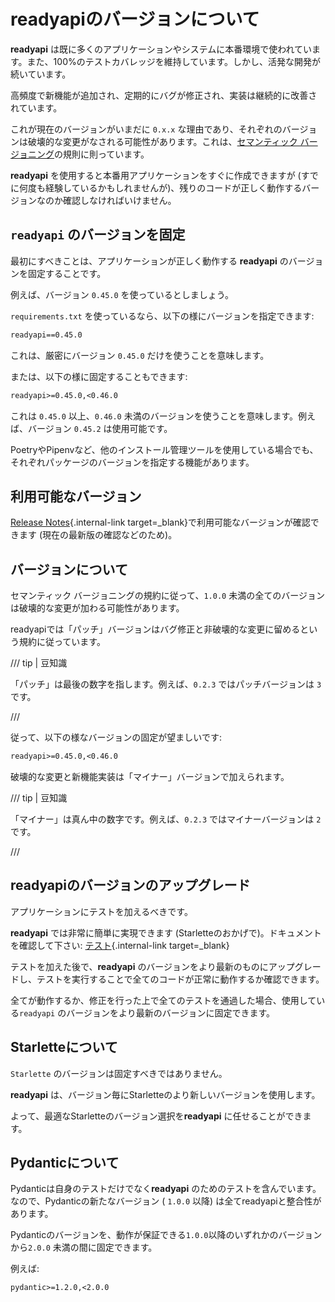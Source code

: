 # readyapiのバージョンについて

**readyapi** は既に多くのアプリケーションやシステムに本番環境で使われています。また、100%のテストカバレッジを維持しています。しかし、活発な開発が続いています。

高頻度で新機能が追加され、定期的にバグが修正され、実装は継続的に改善されています。

これが現在のバージョンがいまだに `0.x.x` な理由であり、それぞれのバージョンは破壊的な変更がなされる可能性があります。これは、<a href="https://semver.org/" class="external-link" target="_blank">セマンティック バージョニング</a>の規則に則っています。

**readyapi** を使用すると本番用アプリケーションをすぐに作成できますが (すでに何度も経験しているかもしれませんが)、残りのコードが正しく動作するバージョンなのか確認しなければいけません。

## `readyapi` のバージョンを固定

最初にすべきことは、アプリケーションが正しく動作する **readyapi** のバージョンを固定することです。

例えば、バージョン `0.45.0` を使っているとしましょう。

`requirements.txt` を使っているなら、以下の様にバージョンを指定できます:

```txt
readyapi==0.45.0
```

これは、厳密にバージョン `0.45.0` だけを使うことを意味します。

または、以下の様に固定することもできます:

```txt
readyapi>=0.45.0,<0.46.0
```

これは `0.45.0` 以上、`0.46.0` 未満のバージョンを使うことを意味します。例えば、バージョン `0.45.2` は使用可能です。

PoetryやPipenvなど、他のインストール管理ツールを使用している場合でも、それぞれパッケージのバージョンを指定する機能があります。

## 利用可能なバージョン

[Release Notes](../release-notes.md){.internal-link target=_blank}で利用可能なバージョンが確認できます (現在の最新版の確認などのため)。

## バージョンについて

セマンティック バージョニングの規約に従って、`1.0.0` 未満の全てのバージョンは破壊的な変更が加わる可能性があります。

readyapiでは「パッチ」バージョンはバグ修正と非破壊的な変更に留めるという規約に従っています。

/// tip | 豆知識

「パッチ」は最後の数字を指します。例えば、`0.2.3` ではパッチバージョンは `3` です。

///

従って、以下の様なバージョンの固定が望ましいです:

```txt
readyapi>=0.45.0,<0.46.0
```

破壊的な変更と新機能実装は「マイナー」バージョンで加えられます。

/// tip | 豆知識

「マイナー」は真ん中の数字です。例えば、`0.2.3` ではマイナーバージョンは `2` です。

///

## readyapiのバージョンのアップグレード

アプリケーションにテストを加えるべきです。

**readyapi** では非常に簡単に実現できます (Starletteのおかげで)。ドキュメントを確認して下さい: [テスト](../tutorial/testing.md){.internal-link target=_blank}

テストを加えた後で、**readyapi** のバージョンをより最新のものにアップグレードし、テストを実行することで全てのコードが正常に動作するか確認できます。

全てが動作するか、修正を行った上で全てのテストを通過した場合、使用している`readyapi` のバージョンをより最新のバージョンに固定できます。

## Starletteについて

`Starlette` のバージョンは固定すべきではありません。

**readyapi** は、バージョン毎にStarletteのより新しいバージョンを使用します。

よって、最適なStarletteのバージョン選択を**readyapi** に任せることができます。

## Pydanticについて

Pydanticは自身のテストだけでなく**readyapi** のためのテストを含んでいます。なので、Pydanticの新たなバージョン ( `1.0.0` 以降) は全てreadyapiと整合性があります。

Pydanticのバージョンを、動作が保証できる`1.0.0`以降のいずれかのバージョンから`2.0.0` 未満の間に固定できます。

例えば:

```txt
pydantic>=1.2.0,<2.0.0
```
